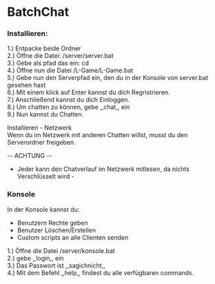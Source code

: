 # BatchChat
### Installieren:  
1.) Entpacke beide Ordner  
2.) Öffne die Datei: /server/server.bat  
3.) Gebe als pfad das ein: cd  
4.) Öffne nun die Datei /L-Game/L-Game.bat  
5.) Gebe nun den Serverpfad ein, den du in der Konsole von server.bat gesehen hast  
6.) Mit einem klick auf Enter kannst du dich Regristrieren.  
7.) Anschließend kannst du dich Einloggen.  
8.) Um chatten zu können, gebe ,,chat,, ein  
9.) Nun kannst du Chatten.  

Installieren - Netzwerk  
Wenn du im Netzwerk mit anderen Chatten willst, musst du den Serverordner freigeben.  

-- ACHTUNG --  
* Jeder kann den Chatverlauf im Netzwerk mitlesen, da nichts Verschlüsselt wird -


### Konsole
In der Konsole kannst du:  
- Benutzern Rechte geben  
- Benutzer Löschen/Erstellen  
- Custom scripts an alle Clienten senden  

1.) Öffne die Datei /server/konsole.bat  
2.) gebe ,,login,, ein  
3.) Das Passwort ist ,,sagichnicht,,  
4.) Mit dem Befehl ,,help,, findest du alle verfügbaren commands.  